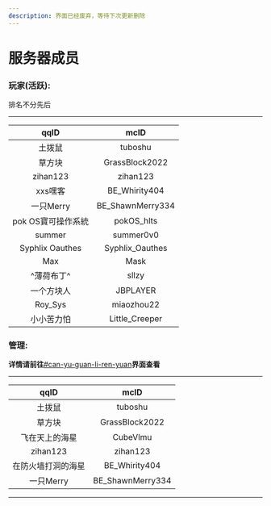 ```yaml
---
description: 界面已经废弃，等待下次更新删除
---
```


# 服务器成员

### 玩家(活跃):

排名不分先后

***

|       qqID      |        mcID       |
| :-------------: | :---------------: |
|       土拨鼠       |      tuboshu      |
|       草方块       |   GrassBlock2022  |
|     zihan123    |      zihan123     |
|      xxs嘿客      |   BE\_Whirity404  |
|     一只Merry     | BE\_ShawnMerry334 |
|   pok OS寶可操作系統  |    pokOS\_hlts    |
|      summer     |     summer0v0     |
| Syphlix Oauthes |  Syphlix\_Oauthes |
|       Max       |        Mask       |
|      ^薄荷布丁^     |       sllzy       |
|      一个方块人      |      JBPLAYER     |
|     Roy\_Sys    |     miaozhou22    |
|      小小苦力怕      |  Little\_Creeper  |

### 管理: 

**详情请前往**[#can-yu-guan-li-ren-yuan](fu-wu-qi-ren-yuan-quan-xian-hua-fen.md#can-yu-guan-li-ren-yuan "mention")**界面查看**

***

|    qqID   |        mcID       |
| :-------: | :---------------: |
|    土拨鼠    |      tuboshu      |
|    草方块    |   GrassBlock2022  |
|  飞在天上的海星  |      CubeVlmu     |
|  zihan123 |      zihan123     |
| 在防火墙打洞的海星 |   BE\_Whirity404  |
|  一只Merry  | BE\_ShawnMerry334 |

***
